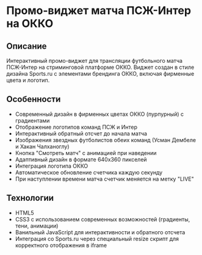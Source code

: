 # Промо-виджет матча ПСЖ-Интер на ОККО

## Описание
Интерактивный промо-виджет для трансляции футбольного матча ПСЖ-Интер на стриминговой платформе ОККО. Виджет создан в стиле дизайна Sports.ru с элементами брендинга ОККО, включая фирменные цвета и логотип.

## Особенности
- Современный дизайн в фирменных цветах ОККО (пурпурный) с градиентами
- Отображение логотипов команд ПСЖ и Интер
- Интерактивный обратный отсчет до начала матча
- Изображения звездных футболистов обеих команд (Усман Дембеле и Хакан Чалханоглу)
- Кнопка "Смотреть матч" с анимацией при наведении
- Адаптивный дизайн в формате 640x360 пикселей
- Интеграция логотипа ОККО
- Автоматическое обновление счетчика каждую секунду
- При наступлении времени матча счетчик меняется на метку "LIVE"

## Технологии
- HTML5
- CSS3 с использованием современных возможностей (градиенты, тени, анимации)
- Ванильный JavaScript для интерактивности и обратного отсчета
- Интеграция со Sports.ru через специальный resize скрипт для корректного отображения в iframe 